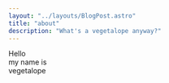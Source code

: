 ```yaml
---
layout: "../layouts/BlogPost.astro"
title: "about"
description: "What's a vegetalope anyway?"
---
```


<div class="hello">
<div class="top">
<div>Hello</div>
my name is
</div>
<div class="name" contenteditable="true">
vegetalope
</div>
</div>